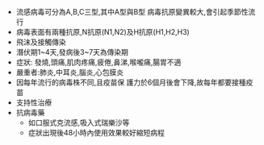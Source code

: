- 流感病毒可分為A,B,C三型,其中A型與B型 病毒抗原變異較大,會引起季節性流行 
- 病毒表面有兩種抗原,N抗原(N1,N2)及H抗原(H1,H2,H3) 
- 飛沫及接觸傳染 
- 潛伏期1~4天,發病後3~7天為傳染期 
- 症狀: 發燒,頭痛,肌肉疼痛,疲倦,鼻涕,喉嚨痛,腸胃不適 
- 嚴重者:肺炎,中耳炎,腦炎,心包膜炎
- 因每年流行的病毒株不同,且疫苗保 護力於6個月後會下降,故每年都要接種疫苗
- 支持性治療 
- 抗病毒藥 
	- 如口服式克流感,吸入式瑞樂沙等 
	- 症狀出現後48小時內使用效果較好縮短病程